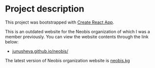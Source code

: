 # Project description

This project was bootstrapped with [Create React App](https://github.com/facebookincubator/create-react-app).

This is an outdated website for the Neobis organization of which I was a member previously. You can view the website contents through the link below:

   - [junusheva.github.io/neobis/](https://junusheva.github.io/neobis/)

The latest version of Neobis organization website is [neobis.kg](https://neobis.kg/)
